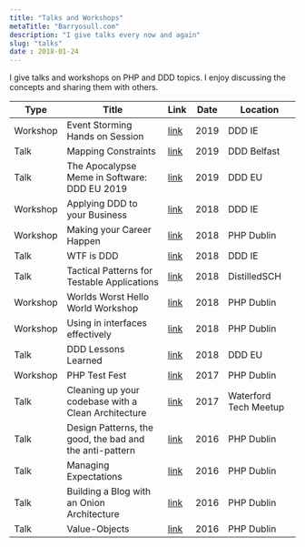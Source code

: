 ```yaml
---
title: "Talks and Workshops"
metaTitle: "Barryosull.com"
description: "I give talks every now and again"
slug: "talks"
date : 2018-01-24
---
```

I give talks and workshops on PHP and DDD topics. I enjoy discussing the concepts and sharing them with others.

|Type   | Title | Link  | Date | Location |
| ---   | ---   | ---   | ---   | ---   | 
| Workshop | Event Storming Hands on Session | [link](https://slides.com/barryosull/event-storming-workshop) | 2019 | DDD IE |
| Talk | Mapping Constraints | [link](https://slides.com/barryosull/mapping-constraints) | 2019 | DDD Belfast |
| Talk | The Apocalypse Meme in Software: DDD EU 2019 | [link](https://slides.com/barryosull/the-apocalypse-meme-in-software-ddd-eu-2019) | 2019 | DDD EU |
| Workshop | Applying DDD to your Business | [link](https://slides.com/barryosull/domain-driven-design-ireland) | 2018 | DDD IE |
| Workshop | Making your Career Happen | [link](https://slides.com/barryosull/making-your-career-happen) | 2018 | PHP Dublin |
| Talk | WTF is DDD | [link](https://slides.com/barryosull/wtf-is-ddd) | 2018 | DDD IE |
| Talk | Tactical Patterns for Testable Applications | [link](https://slides.com/barryosull/tactical-patterns-for-testable-applications) | 2018 | DistilledSCH |
| Workshop | Worlds Worst Hello World Workshop | [link](https://docs.google.com/presentation/d/1cF3z8-lRYq1bzo2mIVAsNcz4SFSTBjjJUGX2aQ9glKw/edit?usp=sharing) | 2018 | PHP Dublin |
| Workshop | Using in interfaces effectively | [link](https://slides.com/barryosull/workshop-using-interfaces-effectively) | 2018 | PHP Dublin |
| Talk | DDD Lessons Learned | [link](https://www.slideshare.net/BarryOSullivan18/ddd-lessons-learned) | 2018 | DDD EU |
| Workshop | PHP Test Fest| [link](https://www.slideshare.net/BarryOSullivan18/php-test-fest) | 2017 | PHP Dublin |
| Talk | Cleaning up your codebase with a Clean Architecture | [link](https://www.slideshare.net/BarryOSullivan18/cleaning-up-your-codebase-with-a-clean-architecture) | 2017 | Waterford Tech Meetup |
| Talk | Design Patterns, the good, the bad and the anti-pattern | [link](https://www.slideshare.net/BarryOSullivan18/design-patterns-the-good-the-bad-and-the-antipattern) | 2016 | PHP Dublin |
| Talk | Managing Expectations | [link](https://www.slideshare.net/BarryOSullivan18/managing-expectations-87252968) | 2016 | PHP Dublin |
| Talk | Building a Blog with an Onion Architecture | [link](https://www.slideshare.net/BarryOSullivan18/building-a-blog-with-an-onion-architecture) | 2016 | PHP Dublin |
| Talk | Value-Objects | [link](https://www.slideshare.net/BarryOSullivan18/value-objects-87253304) | 2016 | PHP Dublin |